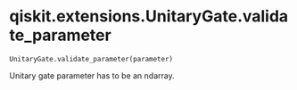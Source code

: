# qiskit.extensions.UnitaryGate.validate\_parameter

`UnitaryGate.validate_parameter(parameter)`

Unitary gate parameter has to be an ndarray.
